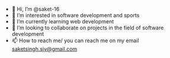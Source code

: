 - 👋 Hi, I’m @saket-16
- 👀 I’m interested in software development and sports
- 🌱 I’m currently learning web development
- 💞️ I’m looking to collaborate on projects in the field of software development
- 📫 How to reach me/ you can reach me on my email saketsingh.sjv@gmail.com

<!---
saket-16/saket-16 is a ✨ special ✨ repository because its `README.md` (this file) appears on your GitHub profile.
You can click the Preview link to take a look at your changes.
--->
